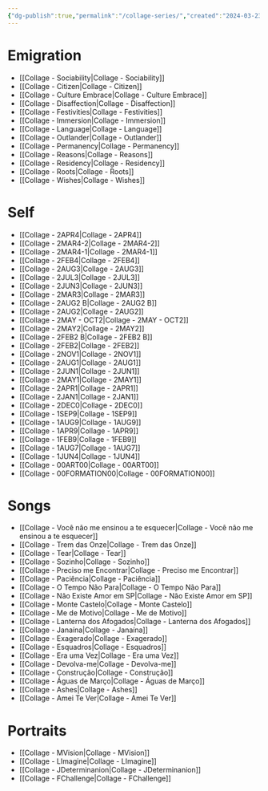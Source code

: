 ```yaml
---
{"dg-publish":true,"permalink":"/collage-series/","created":"2024-03-23T18:07:50.000-04:00","updated":"2024-04-15T12:04:46.329-04:00"}
---
```



# Emigration

- [[Collage -  Sociability\|Collage -  Sociability]]
- [[Collage - Citizen\|Collage - Citizen]]
- [[Collage - Culture Embrace\|Collage - Culture Embrace]]
- [[Collage - Disaffection\|Collage - Disaffection]]
- [[Collage - Festivities\|Collage - Festivities]]
- [[Collage - Immersion\|Collage - Immersion]]
- [[Collage - Language\|Collage - Language]]
- [[Collage - Outlander\|Collage - Outlander]]
- [[Collage - Permanency\|Collage - Permanency]]
- [[Collage - Reasons\|Collage - Reasons]]
- [[Collage - Residency\|Collage - Residency]]
- [[Collage - Roots\|Collage - Roots]]
- [[Collage - Wishes\|Collage - Wishes]]

# Self

- [[Collage - 2APR4\|Collage - 2APR4]]
- [[Collage - 2MAR4-2\|Collage - 2MAR4-2]]
- [[Collage - 2MAR4-1\|Collage - 2MAR4-1]]
- [[Collage - 2FEB4\|Collage - 2FEB4]]
- [[Collage - 2AUG3\|Collage - 2AUG3]]
- [[Collage - 2JUL3\|Collage - 2JUL3]]
- [[Collage - 2JUN3\|Collage - 2JUN3]]
- [[Collage - 2MAR3\|Collage - 2MAR3]]
- [[Collage - 2AUG2 B\|Collage - 2AUG2 B]]
- [[Collage - 2AUG2\|Collage - 2AUG2]]
- [[Collage - 2MAY - OCT2\|Collage - 2MAY - OCT2]]
- [[Collage - 2MAY2\|Collage - 2MAY2]]
- [[Collage - 2FEB2 B\|Collage - 2FEB2 B]]
- [[Collage - 2FEB2\|Collage - 2FEB2]]
- [[Collage - 2NOV1\|Collage - 2NOV1]]
- [[Collage - 2AUG1\|Collage - 2AUG1]]
- [[Collage - 2JUN1\|Collage - 2JUN1]]
- [[Collage - 2MAY1\|Collage - 2MAY1]]
- [[Collage - 2APR1\|Collage - 2APR1]]
- [[Collage - 2JAN1\|Collage - 2JAN1]]
- [[Collage - 2DEC0\|Collage - 2DEC0]]
- [[Collage - 1SEP9\|Collage - 1SEP9]]
- [[Collage - 1AUG9\|Collage - 1AUG9]]
- [[Collage - 1APR9\|Collage - 1APR9]]
- [[Collage - 1FEB9\|Collage - 1FEB9]]
- [[Collage - 1AUG7\|Collage - 1AUG7]]
- [[Collage - 1JUN4\|Collage - 1JUN4]]
- [[Collage - 00ART00\|Collage - 00ART00]]
- [[Collage - 00FORMATION00\|Collage - 00FORMATION00]]

# Songs

- [[Collage - Você não me ensinou a te esquecer\|Collage - Você não me ensinou a te esquecer]]
- [[Collage - Trem das Onze\|Collage - Trem das Onze]]
- [[Collage - Tear\|Collage - Tear]]
- [[Collage - Sozinho\|Collage - Sozinho]]
- [[Collage - Preciso me Encontrar\|Collage - Preciso me Encontrar]]
- [[Collage - Paciência\|Collage - Paciência]]
- [[Collage - O Tempo Não Para\|Collage - O Tempo Não Para]]
- [[Collage - Não Existe Amor em SP\|Collage - Não Existe Amor em SP]]
- [[Collage - Monte Castelo\|Collage - Monte Castelo]]
- [[Collage - Me de Motivo\|Collage - Me de Motivo]]
- [[Collage - Lanterna dos Afogados\|Collage - Lanterna dos Afogados]]
- [[Collage - Janaína\|Collage - Janaína]]
- [[Collage - Exagerado\|Collage - Exagerado]]
- [[Collage - Esquadros\|Collage - Esquadros]]
- [[Collage - Era uma Vez\|Collage - Era uma Vez]]
- [[Collage - Devolva-me\|Collage - Devolva-me]]
- [[Collage - Construção\|Collage - Construção]]
- [[Collage - Águas de Março\|Collage - Águas de Março]]
- [[Collage - Ashes\|Collage - Ashes]]
- [[Collage - Amei Te Ver\|Collage - Amei Te Ver]]

# Portraits

- [[Collage - MVision\|Collage - MVision]]
- [[Collage - LImagine\|Collage - LImagine]]
- [[Collage - JDeterminanion\|Collage - JDeterminanion]]
- [[Collage - FChallenge\|Collage - FChallenge]]
